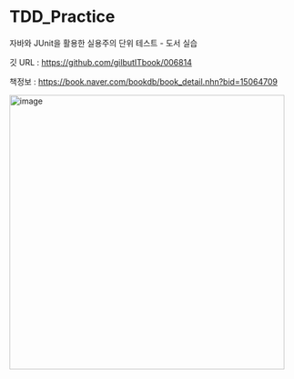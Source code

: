 # TDD_Practice
자바와 JUnit을 활용한 실용주의 단위 테스트 - 도서 실습

깃 URL : https://github.com/gilbutITbook/006814


책정보 : https://book.naver.com/bookdb/book_detail.nhn?bid=15064709

<img width="483" alt="image" src="https://user-images.githubusercontent.com/60645583/160432193-8d1e6554-37e9-4961-b948-3c7f8afbb1ce.png">
